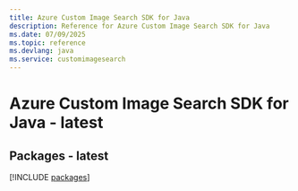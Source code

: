 ```yaml
---
title: Azure Custom Image Search SDK for Java
description: Reference for Azure Custom Image Search SDK for Java
ms.date: 07/09/2025
ms.topic: reference
ms.devlang: java
ms.service: customimagesearch
---
```

# Azure Custom Image Search SDK for Java - latest
## Packages - latest
[!INCLUDE [packages](custom-image-search-index.md)]